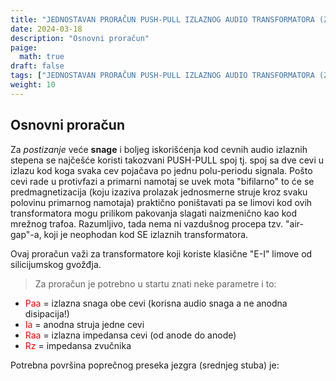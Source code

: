 ```yaml
---
title: "JEDNOSTAVAN PRORAČUN PUSH-PULL IZLAZNOG AUDIO TRANSFORMATORA (ZA CEVNA POJAČALA)"
date: 2024-03-18
description: "Osnovni proračun"
paige:
  math: true
draft: false
tags: ["JEDNOSTAVAN PRORAČUN PUSH-PULL IZLAZNOG AUDIO TRANSFORMATORA (ZA CEVNA POJAČALA)"]
weight: 10
---
```

## Osnovni proračun

Za *postizanje* veće **snage** i boljeg iskorišćenja kod cevnih audio izlaznih stepena se najčešće koristi takozvani PUSH-PULL spoj tj. spoj sa dve cevi u izlazu kod koga svaka cev pojačava po jednu polu-periodu signala. Pošto cevi rade u protivfazi a primarni namotaj se uvek mota "bifilarno" to će se predmagnetizacija (koju izaziva prolazak jednosmerne struje kroz svaku polovinu primarnog namotaja) praktično poništavati pa se limovi kod ovih transformatora mogu prilikom pakovanja slagati naizmenično kao kod mrežnog trafoa. Razumljivo, tada nema ni vazdušnog procepa tzv. "air-gap"-a, koji je neophodan kod SE izlaznih transformatora.

Ovaj proračun važi za transformatore koji koriste klasične "E-I" limove od silicijumskog gvožđja.

> Za proračun je potrebno u startu znati neke parametre i to:
- <span style="color: red">Paa</span> = izlazna snaga obe cevi (korisna audio snaga a ne anodna disipacija!)
- <span style="color: red">Ia</span> = anodna struja jedne cevi
- <span style="color: red">Raa</span> = izlazna impedansa cevi (od anode do anode)
- <span style="color: red">Rz</span> = impedansa zvučnika

<p class="text-center">Potrebna površina poprečnog preseka jezgra (srednjeg stuba) je:</p>

